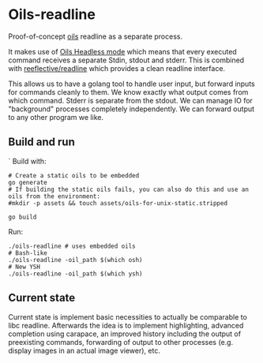 # Oils-readline

Proof-of-concept [oils](https://oils.pub/) readline as a separate process.

It makes use of [Oils Headless mode](https://oils.pub/release/latest/doc/headless.html) which means that every executed command receives a separate Stdin, stdout and stderr.
This is combined with [reeflective/readline](https://github.com/reeflective/readline) which provides a clean readline interface.

This allows us to have a golang tool to handle user input, but forward inputs for commands cleanly to them.
We know exactly what output comes from which command. Stderr is separate from the stdout.
We can manage IO for "background" processes completely independently.
We can forward output to any other program we like.

## Build and run
`
Build with:

```shell
# Create a static oils to be embedded
go generate
# If building the static oils fails, you can also do this and use an oils from the environment:
#mkdir -p assets && touch assets/oils-for-unix-static.stripped

go build
```

Run:

```shell
./oils-readline # uses embedded oils
# Bash-like
./oils-readline -oil_path $(which osh)
# New YSH
./oils-readline -oil_path $(which ysh)
```

## Current state

Current state is implement basic necessities to actually be comparable to libc readline.
Afterwards the idea is to implement highlighting, advanced completion using carapace, an improved history including the output of preexisting commands, forwarding of output to other processes (e.g. display images in an actual image viewer), etc.
